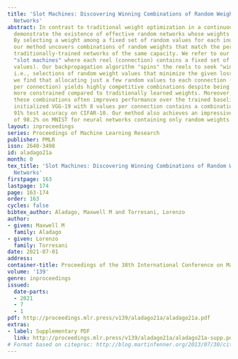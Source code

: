 ```yaml
---
title: 'Slot Machines: Discovering Winning Combinations of Random Weights in Neural
  Networks'
abstract: In contrast to traditional weight optimization in a continuous space, we
  demonstrate the existence of effective random networks whose weights are never updated.
  By selecting a weight among a fixed set of random values for each individual connection,
  our method uncovers combinations of random weights that match the performance of
  traditionally-trained networks of the same capacity. We refer to our networks as
  "slot machines" where each reel (connection) contains a fixed set of symbols (random
  values). Our backpropagation algorithm "spins" the reels to seek "winning" combinations,
  i.e., selections of random weight values that minimize the given loss. Quite surprisingly,
  we find that allocating just a few random values to each connection (e.g., 8 values
  per connection) yields highly competitive combinations despite being dramatically
  more constrained compared to traditionally learned weights. Moreover, finetuning
  these combinations often improves performance over the trained baselines. A randomly
  initialized VGG-19 with 8 values per connection contains a combination that achieves
  91% test accuracy on CIFAR-10. Our method also achieves an impressive performance
  of 98.2% on MNIST for neural networks containing only random weights.
layout: inproceedings
series: Proceedings of Machine Learning Research
publisher: PMLR
issn: 2640-3498
id: aladago21a
month: 0
tex_title: 'Slot Machines: Discovering Winning Combinations of Random Weights in Neural
  Networks'
firstpage: 163
lastpage: 174
page: 163-174
order: 163
cycles: false
bibtex_author: Aladago, Maxwell M and Torresani, Lorenzo
author:
- given: Maxwell M
  family: Aladago
- given: Lorenzo
  family: Torresani
date: 2021-07-01
address:
container-title: Proceedings of the 38th International Conference on Machine Learning
volume: '139'
genre: inproceedings
issued:
  date-parts:
  - 2021
  - 7
  - 1
pdf: http://proceedings.mlr.press/v139/aladago21a/aladago21a.pdf
extras:
- label: Supplementary PDF
  link: http://proceedings.mlr.press/v139/aladago21a/aladago21a-supp.pdf
# Format based on citeproc: http://blog.martinfenner.org/2013/07/30/citeproc-yaml-for-bibliographies/
---
```

